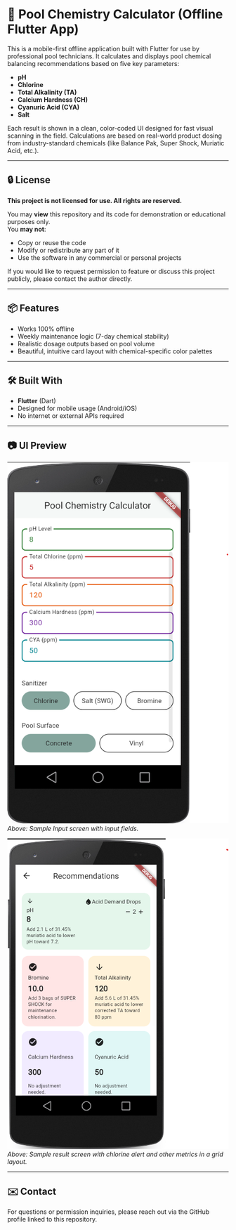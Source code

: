 # 🧪 Pool Chemistry Calculator (Offline Flutter App)

This is a mobile-first offline application built with Flutter for use by professional pool technicians. It calculates and displays pool chemical balancing recommendations based on five key parameters:

- **pH**
- **Chlorine**
- **Total Alkalinity (TA)**
- **Calcium Hardness (CH)**
- **Cyanuric Acid (CYA)**
- **Salt**

Each result is shown in a clean, color-coded UI designed for fast visual scanning in the field. Calculations are based on real-world product dosing from industry-standard chemicals (like Balance Pak, Super Shock, Muriatic Acid, etc.).

---

## 🔒 License

**This project is not licensed for use. All rights are reserved.**

You may **view** this repository and its code for demonstration or educational purposes only.  
You **may not**:

- Copy or reuse the code  
- Modify or redistribute any part of it  
- Use the software in any commercial or personal projects

If you would like to request permission to feature or discuss this project publicly, please contact the author directly.

---

## 📦 Features

- Works 100% offline
- Weekly maintenance logic (7-day chemical stability)
- Realistic dosage outputs based on pool volume
- Beautiful, intuitive card layout with chemical-specific color palettes

---

## 🛠️ Built With

- **Flutter** (Dart)
- Designed for mobile usage (Android/iOS)
- No internet or external APIs required

---

## 📷 UI Preview
![Input Screen Preview](InputPageDemo.png)  
_Above: Sample Input screen with input fields._


![Result Screen Preview](ResultsPageDemo.png)  
_Above: Sample result screen with chlorine alert and other metrics in a grid layout._

---

## ✉️ Contact

For questions or permission inquiries, please reach out via the GitHub profile linked to this repository.


